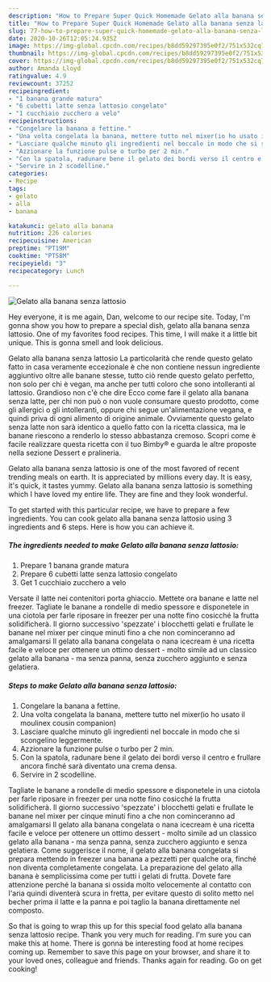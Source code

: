 ```yaml
---
description: "How to Prepare Super Quick Homemade Gelato alla banana senza lattosio"
title: "How to Prepare Super Quick Homemade Gelato alla banana senza lattosio"
slug: 77-how-to-prepare-super-quick-homemade-gelato-alla-banana-senza-lattosio
date: 2020-10-26T12:05:24.935Z
image: https://img-global.cpcdn.com/recipes/b8dd59297395e0f2/751x532cq70/gelato-alla-banana-senza-lattosio-recipe-main-photo.jpg
thumbnail: https://img-global.cpcdn.com/recipes/b8dd59297395e0f2/751x532cq70/gelato-alla-banana-senza-lattosio-recipe-main-photo.jpg
cover: https://img-global.cpcdn.com/recipes/b8dd59297395e0f2/751x532cq70/gelato-alla-banana-senza-lattosio-recipe-main-photo.jpg
author: Amanda Lloyd
ratingvalue: 4.9
reviewcount: 37252
recipeingredient:
- "1 banana grande matura"
- "6 cubetti latte senza lattosio congelato"
- "1 cucchiaio zucchero a velo"
recipeinstructions:
- "Congelare la banana a fettine."
- "Una volta congelata la banana, mettere tutto nel mixer(io ho usato il moulinex cousin companion)"
- "Lasciare qualche minuto gli ingredienti nel boccale in modo che si scongelino leggermente."
- "Azzionare la funzione pulse o turbo per 2 min."
- "Con la spatola, radunare bene il gelato dei bordi verso il centro e frullare ancora finché sarà diventato una crema densa."
- "Servire in 2 scodelline."
categories:
- Recipe
tags:
- gelato
- alla
- banana

katakunci: gelato alla banana 
nutrition: 226 calories
recipecuisine: American
preptime: "PT19M"
cooktime: "PT58M"
recipeyield: "3"
recipecategory: Lunch

---
```



![Gelato alla banana senza lattosio](https://img-global.cpcdn.com/recipes/b8dd59297395e0f2/751x532cq70/gelato-alla-banana-senza-lattosio-recipe-main-photo.jpg)

Hey everyone, it is me again, Dan, welcome to our recipe site. Today, I'm gonna show you how to prepare a special dish, gelato alla banana senza lattosio. One of my favorites food recipes. This time, I will make it a little bit unique. This is gonna smell and look delicious.

Gelato alla banana senza lattosio La particolarità che rende questo gelato fatto in casa veramente eccezionale è che non contiene nessun ingrediente aggiuntivo oltre alle banane stesse, tutto ciò rende questo gelato perfetto, non solo per chi è vegan, ma anche per tutti coloro che sono intolleranti al lattosio. Grandioso non c&#39;è che dire Ecco come fare il gelato alla banana senza latte, per chi non può o non vuole consumare questo prodotto, come gli allergici o gli intolleranti, oppure chi segue un&#39;alimentazione vegana, e quindi priva di ogni alimento di origine animale. Ovviamente questo gelato senza latte non sarà identico a quello fatto con la ricetta classica, ma le banane riescono a renderlo lo stesso abbastanza cremoso. Scopri come è facile realizzare questa ricetta con il tuo Bimby® e guarda le altre proposte nella sezione Dessert e pralineria.

Gelato alla banana senza lattosio is one of the most favored of recent trending meals on earth. It is appreciated by millions every day. It is easy, it's quick, it tastes yummy. Gelato alla banana senza lattosio is something which I have loved my entire life. They are fine and they look wonderful.


To get started with this particular recipe, we have to prepare a few ingredients. You can cook gelato alla banana senza lattosio using 3 ingredients and 6 steps. Here is how you can achieve it.

<!--inarticleads1-->

##### The ingredients needed to make Gelato alla banana senza lattosio:

1. Prepare 1 banana grande matura
1. Prepare 6 cubetti latte senza lattosio congelato
1. Get 1 cucchiaio zucchero a velo


Versate il latte nei contenitori porta ghiaccio. Mettete ora banane e latte nel freezer. Tagliate le banane a rondelle di medio spessore e disponetele in una ciotola per farle riposare in freezer per una notte fino cosicché la frutta solidificherà. Il giorno successivo &#39;spezzate&#39; i blocchetti gelati e frullate le banane nel mixer per cinque minuti fino a che non cominceranno ad amalgamarsi Il gelato alla banana congelata o nana icecream è una ricetta facile e veloce per ottenere un ottimo dessert - molto simile ad un classico gelato alla banana - ma senza panna, senza zucchero aggiunto e senza gelatiera. 

<!--inarticleads2-->

##### Steps to make Gelato alla banana senza lattosio:

1. Congelare la banana a fettine.
1. Una volta congelata la banana, mettere tutto nel mixer(io ho usato il moulinex cousin companion)
1. Lasciare qualche minuto gli ingredienti nel boccale in modo che si scongelino leggermente.
1. Azzionare la funzione pulse o turbo per 2 min.
1. Con la spatola, radunare bene il gelato dei bordi verso il centro e frullare ancora finché sarà diventato una crema densa.
1. Servire in 2 scodelline.


Tagliate le banane a rondelle di medio spessore e disponetele in una ciotola per farle riposare in freezer per una notte fino cosicché la frutta solidificherà. Il giorno successivo &#39;spezzate&#39; i blocchetti gelati e frullate le banane nel mixer per cinque minuti fino a che non cominceranno ad amalgamarsi Il gelato alla banana congelata o nana icecream è una ricetta facile e veloce per ottenere un ottimo dessert - molto simile ad un classico gelato alla banana - ma senza panna, senza zucchero aggiunto e senza gelatiera. Come suggerisce il nome, il gelato alla banana congelata si prepara mettendo in freezer una banana a pezzetti per qualche ora, finché non diventa completamente congelata. La preparazione del gelato alla banana è semplicissima come per tutti i gelati di frutta. Dovete fare attenzione perché la banana si ossida molto velocemente al contatto con l&#39;aria quindi diventerà scura in fretta, per evitare questo di solito metto nel becher prima il latte e la panna e poi taglio la banana direttamente nel composto. 

So that is going to wrap this up for this special food gelato alla banana senza lattosio recipe. Thank you very much for reading. I'm sure you can make this at home. There is gonna be interesting food at home recipes coming up. Remember to save this page on your browser, and share it to your loved ones, colleague and friends. Thanks again for reading. Go on get cooking!
